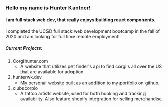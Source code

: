 ### Hello my name is Hunter Kantner!
#### I am full stack web dev, that really enjoys building react components.
I completed the UCSD full stack web development bootcamp in the fall of 2020 and am looking for full time remote employment!

##### Current Projects:
1. Corgihunter.com
    * A website that utilizes pet finder's api to find corgi's all over the US that are available for adoption.
1. hunterwk.dev
    * My personal website built as an addition to my portfolio on github.
1. clubscorpio
    * A tattoo artists website, used for both booking and tracking availability. Also feature shopify integration for selling merchandise.
